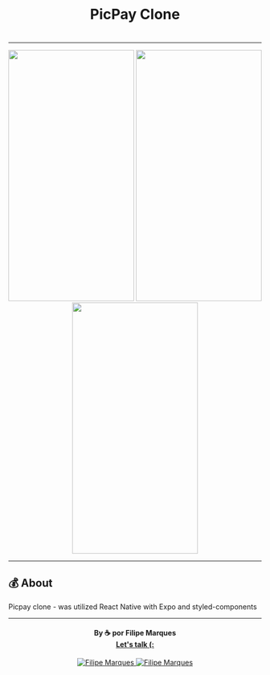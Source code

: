 <h1  style="padding: 20px" align="center">
  PicPay Clone 
</h1>

---

<div align="center">
  <img src="https://i.ibb.co/2ZdtRQr/main.jpg" width="250" height="500" />
  <img src="https://i.ibb.co/r5y8Y8F/second.jpg" width="250" height="500"/>
  <img src="https://i.ibb.co/0XWFqL0/third.jpg" width="250" height="500"/>

</div>

---

## :moneybag: About


Picpay clone - was utilized React Native with Expo and styled-components

---

<h4 align="center">
  By ☕ por Filipe Marques <br/><a href="mailto:filipenmarques1@gmail.com">Let's talk  (:</a>
</h4>

<p align="center">
  <a href="https://www.linkedin.com/in/filipenmarques1/">
    <img alt="Filipe Marques" src="https://img.shields.io/badge/LinkedIn-filipeNMarques-0e76a8?style=flat&logoColor=white&logo=linkedin">
  </a>
  <a href="https://twitter.com/filipeNMarques">
    <img alt="Filipe Marques" src="https://img.shields.io/twitter/follow/filipeNMarques?style=flat&logoColor=white&logo=Twitter">
  </a>
</p>
